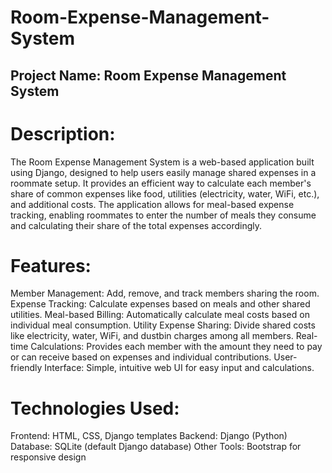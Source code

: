 # Room-Expense-Management-System
## Project Name: Room Expense Management System
# Description:
The Room Expense Management System is a web-based application built using Django, designed to help users easily manage shared expenses in a roommate setup. It provides an efficient way to calculate each member's share of common expenses like food, utilities (electricity, water, WiFi, etc.), and additional costs. The application allows for meal-based expense tracking, enabling roommates to enter the number of meals they consume and calculating their share of the total expenses accordingly.

# Features:
Member Management: Add, remove, and track members sharing the room.
Expense Tracking: Calculate expenses based on meals and other shared utilities.
Meal-based Billing: Automatically calculate meal costs based on individual meal consumption.
Utility Expense Sharing: Divide shared costs like electricity, water, WiFi, and dustbin charges among all members.
Real-time Calculations: Provides each member with the amount they need to pay or can receive based on expenses and individual contributions.
User-friendly Interface: Simple, intuitive web UI for easy input and calculations.

# Technologies Used:
Frontend: HTML, CSS, Django templates
Backend: Django (Python)
Database: SQLite (default Django database)
Other Tools: Bootstrap for responsive design

